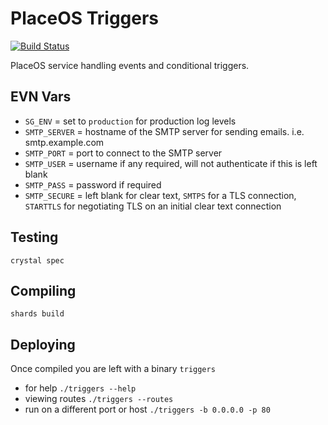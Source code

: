 # PlaceOS Triggers

[![Build Status](https://travis-ci.org/placeos/triggers.svg?branch=master)](https://travis-ci.org/placeos/triggers)

PlaceOS service handling events and conditional triggers.


## EVN Vars

* `SG_ENV` = set to `production` for production log levels
* `SMTP_SERVER` = hostname of the SMTP server for sending emails. i.e. smtp.example.com
* `SMTP_PORT` = port to connect to the SMTP server
* `SMTP_USER` = username if any required, will not authenticate if this is left blank
* `SMTP_PASS` = password if required
* `SMTP_SECURE` = left blank for clear text, `SMTPS` for a TLS connection, `STARTTLS` for negotiating TLS on an initial clear text connection

## Testing

`crystal spec`

## Compiling

`shards build`

## Deploying

Once compiled you are left with a binary `triggers`

* for help `./triggers --help`
* viewing routes `./triggers --routes`
* run on a different port or host `./triggers -b 0.0.0.0 -p 80`
